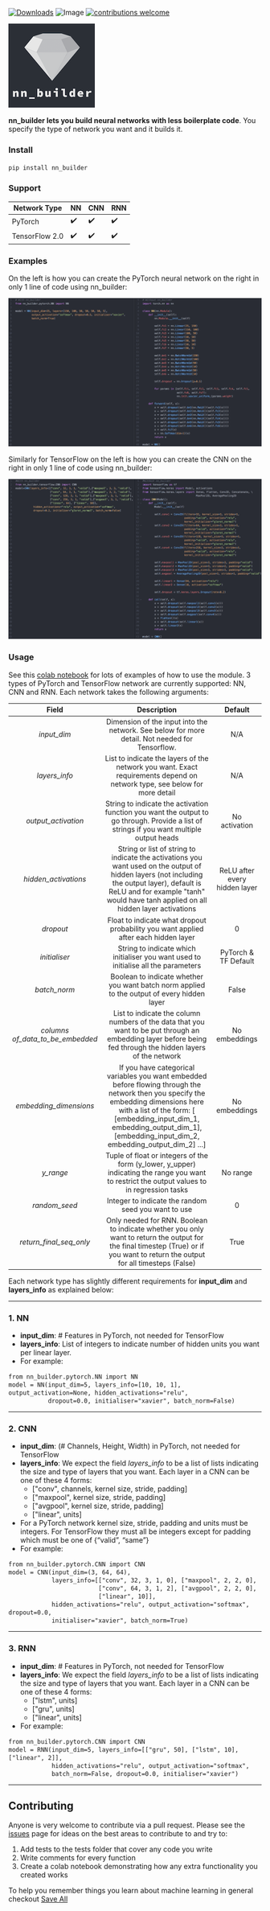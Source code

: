 [![Downloads](https://pepy.tech/badge/nn-builder)](https://pepy.tech/project/nn-builder) ![Image](https://travis-ci.org/p-christ/nn_builder.svg?branch=master) [![contributions welcome](https://img.shields.io/badge/contributions-welcome-brightgreen.svg?style=flat)](https://github.com/dwyl/esta/issues)  


![nn_builder](miscellaneous/material_for_readme/nn_builder_new.png)



**nn_builder lets you build neural networks with less boilerplate code**. You specify the type of network you want and it builds it.

### Install

`pip install nn_builder`

### Support

| Network Type       | **NN**  | **CNN** | **RNN** |
| ------- | ------- | ------- | ------- |
| PyTorch     | :heavy_check_mark: | :heavy_check_mark:    | :heavy_check_mark:    |
| TensorFlow 2.0  |        :heavy_check_mark:  |  :heavy_check_mark: | :heavy_check_mark: |                             |


### Examples

On the left is how you can create the PyTorch neural network on the right in only 1 line of code using nn_builder:

![Screenshot](miscellaneous/material_for_readme/nn_builder_use_case.png)

Similarly for TensorFlow on the left is how you can create the CNN on the right in only 1 line of code using nn_builder: 

![Screenshot](miscellaneous/material_for_readme/tf_nn_builder_example.png)

### Usage

See this [colab notebook](https://colab.research.google.com/drive/1UdMT3aVSV0L5Rq11nyLHxMSVtTVZryhW) for lots of examples of how to use the module. 
3 types of PyTorch and TensorFlow network are currently supported: NN, CNN and RNN. Each network takes the following arguments:

| Field | Description | Default |
| :---: | :----------: | :---: |
| *input_dim*| Dimension of the input into the network. See below for more detail. Not needed for Tensorflow.  | N/A |
| *layers_info* | List to indicate the layers of the network you want. Exact requirements depend on network type, see below for more detail  | N/A |
| *output_activation* | String to indicate the activation function you want the output to go through. Provide a list of strings if you want multiple output heads | No activation |                              
| *hidden_activations* | String or list of string to indicate the activations you want used on the output of hidden layers (not including the output layer), default is ReLU and for example "tanh" would have tanh applied on all hidden layer activations | ReLU after every hidden layer |
| *dropout* | Float to indicate what dropout probability you want applied after each hidden layer | 0 |
| *initialiser* | String to indicate which initialiser you want used to initialise all the parameters | PyTorch & TF Default |
| *batch_norm* | Boolean to indicate whether you want batch norm applied to the output of every hidden layer | False |
| *columns of_data_to_be_embedded* | List to indicate the column numbers of the data that you want to be put through an embedding layer before being fed through the hidden layers of the network | No embeddings |
| *embedding_dimensions* | If you have categorical variables you want embedded before flowing through the network then you specify the embedding dimensions here with a list of the form: [ [embedding_input_dim_1, embedding_output_dim_1], [embedding_input_dim_2, embedding_output_dim_2] ...] | No embeddings |
| *y_range* | Tuple of float or integers of the form (y_lower, y_upper) indicating the range you want to restrict the output values to in regression tasks | No range |
| *random_seed* | Integer to indicate the random seed you want to use | 0 |
| *return_final_seq_only* | Only needed for RNN. Boolean to indicate whether you only want to return the output for the final timestep (True) or if you want to return the output for all timesteps (False) | True |

Each network type has slightly different requirements for **input_dim** and **layers_info** as explained below:

--- 

### 1. NN

* **input_dim**: # Features in PyTorch, not needed for TensorFlow
* **layers_info**: List of integers to indicate number of hidden units you want per linear layer. 
* For example:

```
from nn_builder.pytorch.NN import NN   
model = NN(input_dim=5, layers_info=[10, 10, 1], output_activation=None, hidden_activations="relu", 
           dropout=0.0, initialiser="xavier", batch_norm=False)            
```
--- 
### 2. CNN

* **input_dim**: (# Channels, Height, Width) in PyTorch, not needed for TensorFlow
* **layers_info**: We expect the field *layers_info* to be a list of lists indicating the size and type of layers that you want. Each layer in a  CNN can be one of these 4 forms: 
    * ["conv", channels, kernel size, stride, padding] 
    * ["maxpool", kernel size, stride, padding]
    * ["avgpool", kernel size, stride, padding]
    * ["linear", units]
* For a PyTorch network kernel size, stride, padding and units must be integers. For TensorFlow they must all be integers except for padding which must be one of {“valid”, “same”} 
* For example:
```
from nn_builder.pytorch.CNN import CNN   
model = CNN(input_dim=(3, 64, 64), 
            layers_info=[["conv", 32, 3, 1, 0], ["maxpool", 2, 2, 0], 
                         ["conv", 64, 3, 1, 2], ["avgpool", 2, 2, 0], 
                         ["linear", 10]],
            hidden_activations="relu", output_activation="softmax", dropout=0.0,
            initialiser="xavier", batch_norm=True)
```
--- 
### 3. RNN

* **input_dim**: # Features in PyTorch, not needed for TensorFlow
* **layers_info**: We expect the field *layers_info* to be a list of lists indicating the size and type of layers that you want. Each layer in a  CNN can be one of these 4 forms: 
    * ["lstm", units] 
    * ["gru", units]
    * ["linear", units]
* For example:

```
from nn_builder.pytorch.CNN import CNN   
model = RNN(input_dim=5, layers_info=[["gru", 50], ["lstm", 10], ["linear", 2]],
            hidden_activations="relu", output_activation="softmax", 
            batch_norm=False, dropout=0.0, initialiser="xavier")
```
--- 
## Contributing

Anyone is very welcome to contribute via a pull request. Please see the [issues](https://github.com/p-christ/nn_builder/issues) 
page for ideas on the best areas to contribute to and try to:
1. Add tests to the tests folder that cover any code you write
1. Write comments for every function
1. Create a colab notebook demonstrating how any extra functionality you created works

To help you remember things you learn about machine learning in general checkout [Save All](https://www.saveall.ai/landing/github_links)
 

 



